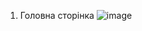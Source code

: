 1. Головна сторінка
![image](https://github.com/user-attachments/assets/495d861a-25ac-48bb-9e1f-1880e9bb50e8)
